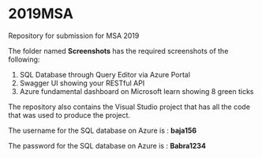 # 2019MSA
Repository for submission for MSA 2019

The folder named **Screenshots** has the required screenshots of the following:
1. SQL Database through Query Editor via Azure Portal
2. Swagger UI showing your RESTful API
3. Azure fundamental dashboard on Microsoft learn showing 8 green ticks

The repository also contains the Visual Studio project that has all the code that was used to produce the project.

The username for the SQL database on Azure is : **baja156**

The password for the SQL database on Azure is : **Babra1234**


